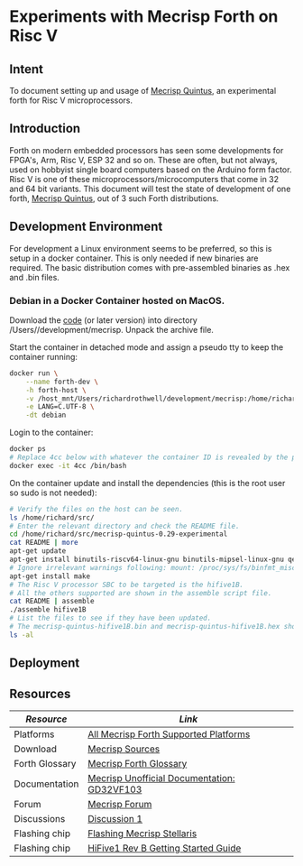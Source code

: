 # Experiments with Mecrisp Forth on Risc V

## Intent

To document setting up and usage of [Mecrisp Quintus](https://mecrisp-stellaris-folkdoc.sourceforge.io/gd32vf103.html), an experimental forth for Risc V microprocessors.

## Introduction

Forth on modern embedded processors has seen some developments for FPGA's, Arm, Risc V, ESP 32 and so on.
These are often, but not always, used on hobbyist single board computers based on the Arduino form factor.
Risc V is one of these microprocessors/microcomputers that come in 32 and 64 bit variants. 
This document will test the state of development of one forth, [Mecrisp Quintus](https://mecrisp-stellaris-folkdoc.sourceforge.io/gd32vf103.html), out of 3 such Forth distributions.

## Development Environment

For development a Linux environment seems to be preferred, 
so this is setup in a docker container. 
This is only needed if new binaries are required.
The basic distribution comes with pre-assembled binaries as .hex and .bin files.

### Debian in a Docker Container hosted on MacOS.

Download the [code](https://sourceforge.net/projects/mecrisp/files/mecrisp-quintus-0.29-experimental.tar.gz/download) (or later version) into directory /Users/<user-name-here-0>/development/mecrisp. Unpack the archive file.

Start the container in detached mode and assign a pseudo tty to keep the container running:

```bash
docker run \
    --name forth-dev \
    -h forth-host \
    -v /host_mnt/Users/richardrothwell/development/mecrisp:/home/richard/src \
    -e LANG=C.UTF-8 \
    -dt debian
```
Login to the container:

```bash
docker ps
# Replace 4cc below with whatever the container ID is revealed by the ps sub-command.
docker exec -it 4cc /bin/bash
```

On the container update and install the dependencies (this is the root user so sudo is not needed):

```bash
# Verify the files on the host can be seen.
ls /home/richard/src/
# Enter the relevant directory and check the README file.
cd /home/richard/src/mecrisp-quintus-0.29-experimental
cat README | more
apt-get update
apt-get install binutils-riscv64-linux-gnu binutils-mipsel-linux-gnu qemu-user-static srecord
# Ignore irrelevant warnings following: mount: /proc/sys/fs/binfmt_misc: permission denied
apt-get install make
# The Risc V processor SBC to be targeted is the hifive1B. 
# All the others supported are shown in the assemble script file.
cat README | assemble
./assemble hifive1B
# List the files to see if they have been updated.
# The mecrisp-quintus-hifive1B.bin and mecrisp-quintus-hifive1B.hex should have their creation dates rrfreshed.
ls -al

```
## Deployment

### 

## Resources

| *Resource* | *Link* |
| ---------- | ----- |
| Platforms | [All Mecrisp Forth Supported Platforms](http://mecrisp.sourceforge.net) |
| Download |  [Mecrisp Sources](https://sourceforge.net/projects/mecrisp/) |
| Forth Glossary |  [Mecrisp Forth Glossary](https://mecrisp-stellaris-folkdoc.sourceforge.io/gd32vf103.html) |
| Documentation |  [Mecrisp Unofficial Documentation: GD32VF103](https://mecrisp-stellaris-folkdoc.sourceforge.io/gd32vf103.html) |
| Forum | [Mecrisp Forum](https://sourceforge.net/p/mecrisp/discussion/general/) |
| Discussions | [Discussion 1](https://sourceforge.net/p/mecrisp/discussion/general/thread/3a0c2e6e3f/) |
| Flashing chip | [Flashing Mecrisp Stellaris](https://mecrisp-stellaris-folkdoc.sourceforge.io/flashing-mecrisp_stellaris.html)
| Flashing chip| [HiFive1 Rev B Getting Started Guide](https://sifive.cdn.prismic.io/sifive%2F8d7b8385-64e3-4914-8608-8568412c8aae_hifive1b-getting-started-guide.pdf) |
